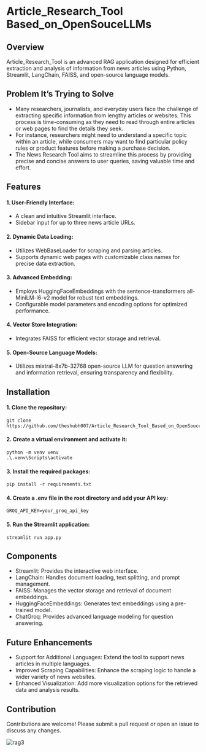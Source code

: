 
# Article_Research_Tool Based_on_OpenSouceLLMs


## Overview
Article_Research_Tool is an advanced RAG application designed for efficient extraction and analysis of information from news articles using Python, Streamlit, LangChain, FAISS, and open-source language models.


## Problem It’s Trying to Solve

 - Many researchers, journalists, and everyday users face the challenge of extracting specific information from lengthy articles or websites. This process is time-consuming as they need to read through entire articles or web pages to find the details they seek. 
 - For instance, researchers might need to understand a specific topic within an article, while consumers may want to find particular policy rules or product features before making a purchase decision. 
 - The News Research Tool aims to streamline this process by providing precise and concise answers to user queries, saving valuable time and effort.




## Features

#### 1. User-Friendly Interface:
- A clean and intuitive Streamlit interface.
- Sidebar input for up to three news article URLs.

#### 2. Dynamic Data Loading:
- Utilizes WebBaseLoader for scraping and parsing articles.
- Supports dynamic web pages with customizable class names for precise data extraction.

#### 3. Advanced Embedding:
- Employs HuggingFaceEmbeddings with the sentence-transformers all-MiniLM-l6-v2 model for robust text embeddings.
- Configurable model parameters and encoding options for optimized performance.

#### 4. Vector Store Integration:
- Integrates FAISS for efficient vector storage and retrieval.

#### 5. Open-Source Language Models:
- Utilizes mixtral-8x7b-32768 open-source LLM for question answering and information retrieval, ensuring transparency and flexibility.

## Installation

#### 1. Clone the repository:

```
git clone https://github.com/theshubh007/Article_Research_Tool_Based_on_OpenSouceLLMs.git
```

#### 2. Create a virtual environment and activate it:

```
python -m venv venv
.\.venv\Scripts\activate
```

#### 3. Install the required packages:

```
pip install -r requirements.txt
```

#### 4. Create a .env file in the root directory and add your API key:

```
GROQ_API_KEY=your_groq_api_key

```

#### 5. Run the Streamlit application:

```
streamlit run app.py

```







## Components

- Streamlit: Provides the interactive web interface.
- LangChain: Handles document loading, text splitting, and prompt management.
- FAISS: Manages the vector storage and retrieval of document embeddings.
- HuggingFaceEmbeddings: Generates text embeddings using a pre-trained model.
- ChatGroq: Provides advanced language modeling for question answering.

## Future Enhancements
- Support for Additional Languages: Extend the tool to support news articles in multiple languages.
- Improved Scraping Capabilities: Enhance the scraping logic to handle a wider variety of news websites.
- Enhanced Visualization: Add more visualization options for the retrieved data and analysis results.

## Contribution
Contributions are welcome! Please submit a pull request or open an issue to discuss any changes.


![rag3](https://github.com/theshubh007/Article_Research_Tool_Based_on_OpenSouceLLMs/assets/100220928/76c52171-284f-4da2-b7d9-6a9512904104)
